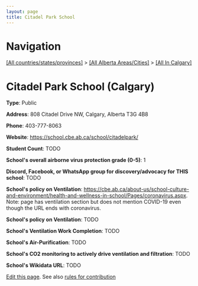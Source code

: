 ```yaml
---
layout: page
title: Citadel Park School
---
```

# Navigation

[[All countries/states/provinces]](../../..) > [[All Alberta Areas/Cities]](../..) > [[All In Calgary]](..)

# Citadel Park School (Calgary)

**Type**: Public

**Address**: 808 Citadel Drive NW, Calgary, Alberta T3G 4B8

**Phone**: 403-777-8063

**Website**: <https://school.cbe.ab.ca/school/citadelpark/>

**Student Count**: TODO

**School's overall airborne virus protection grade (0-5)**: 1

**Discord, Facebook, or WhatsApp group for discovery/advocacy for THIS school**: TODO

**School's policy on Ventilation**: <https://cbe.ab.ca/about-us/school-culture-and-environment/health-and-wellness-in-school/Pages/coronavirus.aspx>. Note: page has ventilation section but does not mention COVID-19 even though the URL ends with coronavirus.

**School's policy on Ventilation**: TODO

**School's Ventilation Work Completion**: TODO

**School's Air-Purification**: TODO

**School's CO2 monitoring to actively drive ventilation and filtration**: TODO

**School's Wikidata URL**: TODO


[Edit this page](https://github.com/ventilate-schools/AB/edit/main/./Calgary/Citadel_Park_School.md). See also [rules for contribution](../../../contribution-rules/)